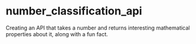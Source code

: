 # number_classification_api
Creating an API that takes a number and returns interesting mathematical properties about it, along with a fun fact.
